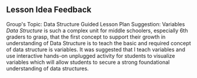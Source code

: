 ## Lesson Idea Feedback 

Group's Topic: Data Structure
Guided Lesson Plan Suggestion: Variables
_Data Structure_ is such a complex unit for middle schoolers, especially 6th graders to grasp, that the first concept to support their growth in understanding of Data Structure is to teach the basic and required concept of data structure is variables. It was suggested that I teach variables and use interactive hands-on unplugged activity for students to visualize variables which will allow students to secure a strong foundational understanding of data structures. 
